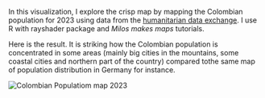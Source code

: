 In this visualization, I explore the crisp map by mapping the Colombian population for 2023 using data from the [humanitarian data exchange](https://data.humdata.org/dataset/kontur-population-colombia?). I use R with rayshader package and *Milos makes maps* tutorials. 

Here is the result. It is striking how the Colombian population is concentrated in some areas (mainly big cities in the mountains, some coastal cities and northern part of the country) compared tothe same map of population distribution in Germany for instance. 

![Colombian Populatiom map 2023](https://github.com/AnabelleCouleau/datavizfun/blob/main/colombia_population_2023.png) 

